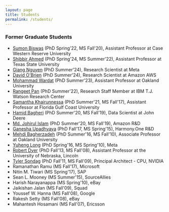 ```yaml
---
layout: page
title: Students
permalink: /students/
---
```


### Former Graduate Students

- [Sumon Biswas](https://sumonbis.github.io) (PhD Spring'22, MS Fall'20), Assistant Professor at Case Western Reserve University
- [Shibbir Ahmed](https://shibbirtanvin.github.io) (PhD Spring'24, MS Summer'22), Assistant Professor at Texas State University
- [Giang Nguyen](https://www.linkedin.com/in/giang-nguyen-b6945914b/) (PhD Summer'24), Research Scientist at Meta
- [David O'Brien](https://www.linkedin.com/in/davidobr/) (PhD Summer'24), Research Scientist at Amazon AWS
- [Mohammad Wardat](https://scholar.google.com/citations?user=04sYwigAAAAJ&hl=ar) (PhD Summer'23), Assistant Professor at Oakland University
- [Rangeet Pan](https://rangeetpan.github.io) (PhD Summer'22), Research Staff Member at IBM T.J. Watson Research Center
- [Samantha Khairunnessa](https://www.linkedin.com/in/samantha-syeda/) (PhD Summer'21, MS Fall'17), Assistant Professor at Florida Gulf Coast University
- [Hamid Bagheri](https://www.linkedin.com/in/hamidbagheri/) (PhD Summer'20, MS Fall'19), Data Scientist at John Deere
- [Md. Johirul Islam](https://www.linkedin.com/in/johir/) (PhD Summer'20, MS Fall'19), Amazon R&D
- [Ganesha Upadhyaya](https://www.linkedin.com/in/gupadhyaya/) (PhD Fall'17, MS Spring'15), Harmony.One R&D
- [Mehdi Bagherzadeh](https://mbagherz.bitbucket.io) (PhD Summer'16, MS Fall'10), Associate Professor at Oakland University
- [Yuheng Long](https://www.linkedin.com/in/yuheng-long-073b4714/) (PhD Spring'16, MS Spring'10), Meta
- [Robert Dyer](https://cse.unl.edu/~rdyer/) (PhD Fall'13, MS Fall'08), Assistant Professor at the University of Nebraska, Lincoln
- [Tyler Sondag](https://www.linkedin.com/in/tyler-sondag-92b757b/) (PhD Fall'11, MS Fall'09), Principal Architect - CPU, NVIDIA
- Ramanathan Ramu (MS Fall'17), Microsoft 
- Nitin M. Tiwari (MS Spring'17), SAP
- Sean L. Mooney (MS Summer'15), SourceAllies
- Harish Narayanappa (MS Spring'10), eBay
- Jaikishan Jalan (MS Fall'09), Squad
- Youssef W. Hanna (MS Fall'08), Google
- Rakesh Setty (MS Fall'08), eBay
- Mahantesh Hosamani (MS Fall'07), Ericsson
